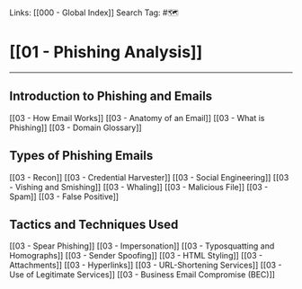 Links: [[000 - Global Index]]
Search Tag: #🗺 

# [[01 - Phishing Analysis]]
***

## Introduction to Phishing and Emails

[[03 - How Email Works]]
[[03 - Anatomy of an Email]]
[[03 - What is Phishing]]
[[03 - Domain Glossary]]

## Types of Phishing Emails

[[03 - Recon]]
[[03 - Credential Harvester]]
[[03 - Social Engineering]]
[[03 - Vishing and Smishing]]
[[03 - Whaling]]
[[03 - Malicious File]]
[[03 - Spam]]
[[03 - False Positive]]

## Tactics and Techniques Used

[[03 - Spear Phishing]]
[[03 - Impersonation]]
[[03 - Typosquatting and Homographs]]
[[03 - Sender Spoofing]]
[[03 - HTML Styling]]
[[03 - Attachments]]
[[03 - Hyperlinks]]
[[03 - URL-Shortening Services]]
[[03 - Use of Legitimate Services]]
[[03 - Business Email Compromise (BEC)]]

